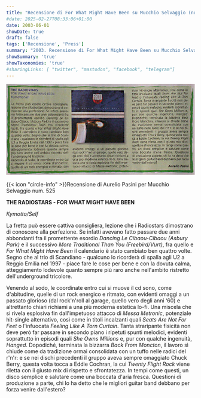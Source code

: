 ```yaml
---
title: "Recensione di For What Might Have Been su Mucchio Selvaggio (num 525)"
#date: 2025-02-27T08:33:06+01:00
date: 2003-06-01
showDate: true
draft: false
tags: ['Recensione', 'Press']
summary: "2003. Recensione di For What Might Have Been su Mucchio Selvaggio"
showSummary: 'true'
showTaxonomies: 'true'
#sharingLinks: [ "twitter", "mastodon", "facebook", "telegram"]
---
```

![Articolo P1](featured.jpg)

{{< icon "circle-info" >}}Recensione di Aurelio Pasini per Mucchio Selvaggio num. 525

**THE RADIOSTARS - FOR WHAT MIGHT HAVE BEEN**

*Kymotto/Self*

La fretta può essere cattiva consigliera, lezione che i Radiostars dimostrano di conoscere alla perfezione.
Se infatti avevano fatto passare due anni abbondanti fra il promettente esordio *Dancing Le Cibaou-Cibaou (Asbury Park)* e il successivo *More Traditional Than You (Freebird/Vurt)*, fra quello e *For What Might Have Been* il calendario è stato cambiato ben quattro volte. Segno che al trio di Scandiano - qualcuno lo ricorderà di spalla agli U2 a Reggio Emilia nel 1997 - piace fare le cose per bene e con la dovuta calma, atteggiamento lodevole quanto sempre più raro anche nell'ambito ristretto dell'underground tricolore.

Venendo al sodo, le coordinate entro cui si muove il cd sono, come d'abitudine, quelle di un rock energico e ritmato, con evidenti omaggi a un passato glorioso (dal rock'n'roll al garage, quello vero degli anni ‘60) e altrettanto chiari richiami a una più moderna estetica lo-fi. Una miscela che si rivela esplosiva fin dall'impetuoso attacco di *Messa Metronic*, potenziale hit-single alternativo, così come in titoli incalzanti quali *Seats Are Not For Feet* o l'infuocata *Feeling Like A Torn Curtain*. Tanta straripante fisicità non deve però far passare in secondo piano i ripetuti spunti melodici, evidenti soprattutto in episodi quali *She Owns Millions* e, pur con qualche ingenuità, *Hanged*.
Dopodiché, terminata la bizzarra *Back From Moncton*, il lavoro sì chiude come da tradizione ormai consolidata con un tuffo nelle radici del r'n'r: e se nei dischi precedenti il gruppo aveva sempre omaggiato Chuck Berry, questa volta tocca a Eddie Cochran, la cui *Twenty Flight Rock* viene riletta con il giusto mix di rispetto e sfrontatezza. In tempi come questi, un disco semplice e salutare come una boccata d'aria fresca. Questioni di produzione a parte, chi lo ha detto che le migliori guitar band debbano per forza venire dall'estero?
